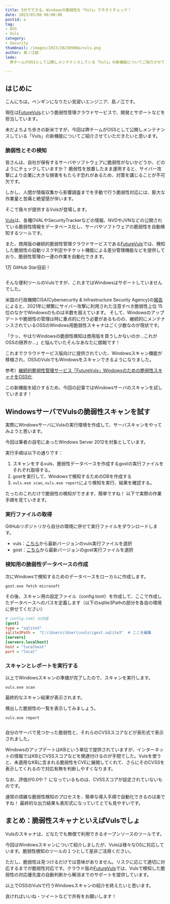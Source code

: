 ```yaml
---
title: 5分でできる。Windowsの脆弱性を「Vuls」で今すぐチェック！
date: 2023/05/08 00:00:00
postid: a
tag:
- OSS
- Vuls
category:
- Security
thumbnail: /images/2023/20230508a/vuls.png
author: 島ノ江励
lede: 
  弊チームがOSSとして公開しメンテナンスしている「Vuls」の新機能についてご紹介させていただきたいと思います。皆さんは、自社が保有するサーバやソフトウェアに脆弱性がないかどうか、どのようにチェックしていますか？

---
```


## はじめに

こんにちは。ペンギンになりたい見習いエンジニア、島ノ江です。

現在は[FutureVuls](https://vuls.biz/)という脆弱性管理クラウドサービスで、開発とサポートなどを担当しています。

未だよちよち歩きの新米ですが、今回は弊チームがOSSとして公開しメンテナンスしている「Vuls」の新機能についてご紹介させていただきたいと思います。

### 脆弱性とその検知

皆さんは、自社が保有するサーバやソフトウェアに脆弱性がないかどうか、どのようにチェックしていますか？ 脆弱性を放置したまま運用すると、サイバー攻撃により企業に大きな損害をもたらす恐れがあるため、対策を講じることが不可欠です。

しかし、人間が情報収集から影響調査までを手動で行う脆弱性対応には、膨大な作業量と苦痛と絶望感が伴います。

そこで我々が提供するVulsが登場します。

[Vuls](https://github.com/future-architect/vuls)は、各種OVALやSecurityTrackerなどの情報、NVDやJVNなどの公開されている脆弱性情報をデータベース化し、サーバやソフトウェアの脆弱性を自動検知するツールです。

また、商用版の継続的脆弱性管理クラウドサービスである[FutureVuls](https://vuls.biz/)では、検知した脆弱性の自動リスク判定やチケット機能による差分管理機能などを提供しており、脆弱性管理の一連の作業を自動化できます。

1万 GitHub Star目前！

<img src="/images/2023/20230508a/vuls.png" alt="" loading="lazy">

そんな便利ツールのVulsですが、これまではWindowsはサポートしていませんでした。

米国の行政機関CISA(Cybersecurity & Infrastructure Security Agency)の[報告](https://www.cisa.gov/news-events/cybersecurity-advisories/aa22-117a)によると、2021年に頻繁にサイバー攻撃に利用された注意すべき脆弱性上位 15位のなかでWindowsのものは半数を超えています。 そして、Windowsのアップデートや脆弱性の管理は特に重点的に行う必要があるものの、継続的にメンテナンスされているOSSのWindows用脆弱性スキャナはごく少数なのが現状です。

「クッ、やはりWindowsの脆弱性検知は商用版を買うしかないのか...これがOSSの限界か...」と悩んでいたそんなあなたに朗報です！

これまでクラウドサービス版向けに提供されていた、Windowsスキャン機能が移植され、OSSのVulsでもWindowsをスキャンできるようになりました。

参考）[継続的脆弱性管理サービス「FutureVuls」Windowsのための脆弱性スキャナをOSS化](https://prtimes.jp/main/html/rd/p/000000623.000004374.html)

この新機能を紹介するため、今回の記事ではWindowsサーバのスキャンを試していきます！

## WindowsサーバでVulsの脆弱性スキャンを試す

実際にWindowsサーバにVulsの実行環境を作成して、サーバスキャンをやってみようと思います。

今回は筆者の自宅にあったWindows Server 2012を対象としています。

実行手順は以下の通りです：

1. スキャンをするvuls、脆弱性データベースを作成するgostの実行ファイルをそれぞれ取得する。
2. gostを実行して、Windowsで検知するためのDBを作成する
3. `vuls.exe scan`, `vuls.exe report`により検知を実行、結果を確認する。

たったのこれだけで脆弱性の検知ができます、簡単ですね！
以下で実際の作業手順を見ていきます。

### 実行ファイルの取得

GitHubリポジトリから自分の環境に併せて実行ファイルをダウンロードします。

* vuls：[こちら](https://github.com/future-architect/vuls/releases)から最新バージョンのvuls実行ファイルを選択
* gost：[こちら](https://github.com/vulsio/gost/releases)から最新バージョンのgost実行ファイルを選択

### 検知用の脆弱性データベースの作成

次にWindowsで検知するためのデータベースをローカルに作成します。

```Shell
gost.exe fetch microsoft
```

その後、スキャン用の設定ファイル（config.toml）を作成して、ここで作成したデータベースへのパスを定義します（以下のsqlite3Pathの部分を各自の環境に併せてください）

```ini
# config.toml の内容
[gost]
type = "sqlite3"
sqlite3Path =  "C:\\Users\\User\\vuls\\gost.sqlite3"  # ここを編集
[servers]
[servers.localhost]
host = "localhost"
port = "local"
```

### スキャンとレポートを実行する

以上でWindowsスキャンの準備が完了したので、スキャンを実行します。

```Shell
vuls.exe scan
```

最終的なスキャン結果が表示されます。

検出した脆弱性の一覧を表示してみましょう。

```Shell
vuls.exe report
```

<img src="/images/2023/20230508a/vuls_report.png" alt="" loading="lazy">

自分のサーバで見つかった脆弱性と、それらのCVSSスコアなどが表形式で表示されました。

WindowsのアップデートはKBという単位で提供されていますが、インターネットの情報ではKBとCVSSスコアなどを関連付けるのが手間でした。Vulsを使うと、未適用なKBに含まれる脆弱性をCVEに展開してくれて、さらにそのCVSSを表示してくれるので対応有無を判断しやすくなります。

なお、評価が0.0や？ になっているものは、CVSSスコアが設定されていないものです。

通常の煩雑な脆弱性検知のプロセスを、簡単な導入手順で自動化できるのは楽ですね！ 最終的な出力結果も表形式になっていてとても見やすいです。

## まとめ：脆弱性スキャナといえばVulsでしょ

Vulsのスキャナは、どなたでも無償で利用できるオープンソースのツールです。

今回はWindowsスキャンについて紹介しましたが、Vulsは様々なOSに対応しています。脆弱性検知のツールの１つとして是非ご活用ください。

ただし、脆弱性は見つけるだけでは意味がありません。リスクに応じて適切に対応するまでが脆弱性対応です。クラウド版の[FutureVuls](https://vuls.biz/)では、Vulsで検知した脆弱性の対応優先度の自動判断から解消までのサポートを提供しています。

以上でOSSのVulsで行うWindowsスキャンの紹介を終えたいと思います。

良ければいいね・ツイートなどで共有をお願いします！
